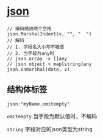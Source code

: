 # [json](https://pkg.go.dev/encoding/json)

```golang
// 编码缩进两个空格
json.MarshalIndent(v, "", "  ")
// 解码
// 1. 字段名大小写不敏感
// 2. 当字段为any时
// json array -> []any
// json object > map[string]any
json.Unmarshal(data, v)
```

## 结构体标签

`json:"myName,omitempty"`

`omitempty` 当字段为默认值时，不编码

`string` 字段对应的json类型为string
